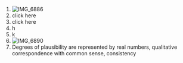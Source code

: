 1. ![IMG_6886](https://github.com/galil34/IDS2024S/assets/157654727/b6eaca70-f67b-4648-b86e-1ded04083b81)   
2. click here
3. click here
4.   h
5.   k
6.   ![IMG_6890](https://github.com/galil34/IDS2024S/assets/157654727/9c7c5d18-da08-4998-852a-5fc17d7cefb2)    
7.   Degrees of plausibility are represented by real numbers, qualitative correspondence with common sense, consistency 
   

